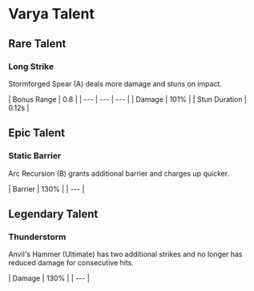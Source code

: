 # Varya Talent

## Rare Talent



### Long Strike

Stormforged Spear \(A\) deals more damage and stuns on impact.

| Bonus Range | 0.8 |
| --- | --- | --- |
| Damage | 101% |
| Stun Duration | 0.12s |

## Epic Talent



### Static Barrier 

Arc Recursion \(B\) grants additional barrier and charges up quicker. 

| Barrier | 130% |
| --- |


## Legendary Talent



### Thunderstorm 

Anvil's Hammer \(Ultimate\) has two additional strikes and no longer has reduced damage for consecutive hits. 

| Damage | 130% |
| --- |


